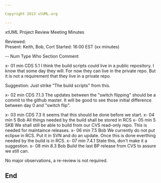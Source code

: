 ```yaml
---

Copyright 2013 xtUML.org

---
```


xtUML Project Review Meeting Minutes

Reviewed:  
Present:  Keith, Bob, Cort
Started:  16:00 EST (xx minutes)

-- Num Type  Who       Section  Comment

x- 01  min  CDS   5.1   I think the build scripts could live 
in a public repository.  I know that some day they will.  For now 
they can live in the private repo.  But it is not a 
requirement that they live in a private repo.

Suggestion: Just strike "The build scripts" from this.


x- 02  min   CDS  7.1.3    The updates between the "switch flipping" 
should be a commit to the github master.  It will be good to see 
those initial difference between day 0 and "switch flip".

x- 03  min   CDS 7.3   It seems that this should be done before we start.
x- 04  min  5 Bob      All things needed by the build shall be stored in RCS
x- 05  min  5 SKB      We shall still be able to build from our CVS read-only repo.
                       This is needed for maintaince releases.
x- 06  min  7.5 Bob    We currently do not put eclipse in RCS.  Put it in SVN and do an update.
                       Once this is done everthing needed by the build is in RCS.
x- 07  min  7.4.1      State this, don't make it a suggestion.
x- 08  min  8.3  Bob   Build the last BP release from CVS to assure we still can.

   
No major observations, a re-review is not required.


End
---
